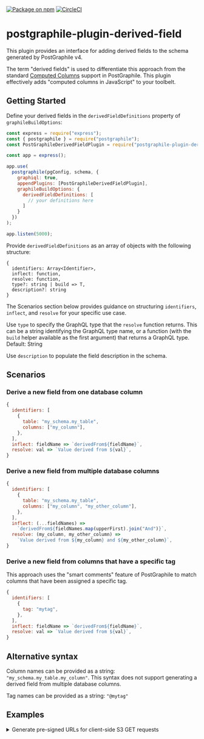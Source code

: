 [![Package on npm](https://img.shields.io/npm/v/postgraphile-plugin-derived-field.svg)](https://www.npmjs.com/package/postgraphile-plugin-derived-field) [![CircleCI](https://circleci.com/gh/mattbretl/postgraphile-plugin-derived-field.svg?style=svg)](https://circleci.com/gh/mattbretl/postgraphile-plugin-derived-field)

# postgraphile-plugin-derived-field

This plugin provides an interface for adding derived fields <!--and wrapping existing resolvers--> to the schema generated by PostGraphile v4.

The term "derived fields" is used to differentiate this approach from the standard [Computed Columns](https://www.graphile.org/postgraphile/computed-columns/) support in PostGraphile.  This plugin effectively adds "computed columns in JavaScript" to your toolbelt.

## Getting Started

Define your derived fields in the `derivedFieldDefinitions` property of `graphileBuildOptions`:

``` js
const express = require("express");
const { postgraphile } = require("postgraphile");
const PostGraphileDerivedFieldPlugin = require("postgraphile-plugin-derived-field");

const app = express();

app.use(
  postgraphile(pgConfig, schema, {
    graphiql: true,
    appendPlugins: [PostGraphileDerivedFieldPlugin],
    graphileBuildOptions: {
      derivedFieldDefinitions: [
        // your definitions here
      ]
    }
  })
);

app.listen(5000);
```

Provide `derivedFieldDefinitions` as an array of objects with the following structure:

```
{
  identifiers: Array<Identifier>,
  inflect: function,
  resolve: function,
  type?: string | build => T,
  description?: string
}
```
The Scenarios section below provides guidance on structuring `identifiers`, `inflect`, and `resolve` for your specific use case.

Use `type` to specify the GraphQL type that the `resolve` function returns. This can be a string identifying the GraphQL type name, or a function (with the `build` helper available as the first argument) that returns a GraphQL type. Default: String

Use `description` to populate the field description in the schema.

## Scenarios

### Derive a new field from one database column

``` js
{
  identifiers: [
    {
      table: "my_schema.my_table",
      columns: ["my_column"],
    },
  ],
  inflect: fieldName => `derivedFrom${fieldName}`,
  resolve: val => `Value derived from ${val}`,
}
```

### Derive a new field from multiple database columns

``` js
{
  identifiers: [
    {
      table: "my_schema.my_table",
      columns: ["my_column", "my_other_column"],
    },
  ],
  inflect: (...fieldNames) =>
    `derivedFrom${fieldNames.map(upperFirst).join("And")}`,
  resolve: (my_column, my_other_column) =>
    `Value derived from ${my_column} and ${my_other_column}`,
}
```

### Derive a new field from columns that have a specific tag

This approach uses the "smart comments" feature of PostGraphile to match columns that have been assigned a specific tag.

``` js
{
  identifiers: [
    {
      tag: "mytag",
    },
  ],
  inflect: fieldName => `derivedFrom${fieldName}`,
  resolve: val => `Value derived from ${val}`,
}
```

<!--### Wrap one or more existing fields

To wrap existing fields with additional resolver logic, simply exclude the `inflect` parameter.-->

## Alternative syntax

Column names can be provided as a string: `"my_schema.my_table.my_column"`.  This syntax does not support generating a derived field from multiple database columns.

Tag names can be provided as a string: `"@mytag"`

## Examples

<details>

<summary>Generate pre-signed URLs for client-side S3 GET requests</summary>

``` js
const express = require("express");
const { postgraphile } = require("postgraphile");
const PostGraphileDerivedFieldPlugin = require("postgraphile-plugin-derived-field");

const AWS = require("aws-sdk");
const s3 = new AWS.S3();
const bucket = "postgraphile-plugin-test";

const app = express();

app.use(
  postgraphile(pgConfig, schema, {
    graphiql: true,
    appendPlugins: [PostGraphileDerivedFieldPlugin],
    graphileBuildOptions: {
      derivedFieldDefinitions: [
        {
          identifiers: ["my_schema.my_table.my_column"],
          inflect: fieldName => `${fieldName}SignedUrl`,
          resolve: val => s3.getSignedUrl('getObject', {Bucket: bucket, Key: val, Expires: 900})
        }
      ]
    }
  })
);

app.listen(5000);
```

</details>
